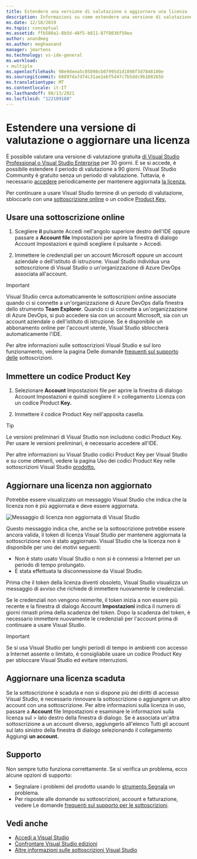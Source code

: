 ```yaml
---
title: Estendere una versione di valutazione o aggiornare una licenza
description: Informazioni su come estendere una versione di valutazione gratuita di Visual Studio, usare una sottoscrizione online o un codice Product Key per sbloccare Visual Studio e aggiornare una licenza non aggiornati o scaduta.
ms.date: 12/18/2019
ms.topic: conceptual
ms.assetid: ffb580a1-8b5d-48f5-b811-87f8036f50ea
author: anandmeg
ms.author: meghaanand
manager: jmartens
ms.technology: vs-ide-general
ms.workload:
- multiple
ms.openlocfilehash: 98e9deea5c05098cb07995d1d1898f3d7848100e
ms.sourcegitcommit: 68897da7d74c31ae1ebf5d47c7b5ddc9b108265b
ms.translationtype: MT
ms.contentlocale: it-IT
ms.lasthandoff: 08/13/2021
ms.locfileid: "122109188"
---
```

# <a name="extend-a-trial-version-or-update-a-license"></a>Estendere una versione di valutazione o aggiornare una licenza

È possibile valutare una versione di valutazione gratuita [di Visual Studio Professional o Visual Studio Enterprise](https://visualstudio.microsoft.com/vs/compare/) per 30 giorni. E se si accede, è possibile estendere il periodo di valutazione a 90 giorni. (Visual Studio Community è gratuito senza un periodo di valutazione. Tuttavia, è necessario [accedere](signing-in-to-visual-studio.md) periodicamente per mantenere aggiornata [la licenza.](#update-a-stale-license)

Per continuare a usare Visual Studio termine di un periodo di valutazione, sbloccarlo con una [sottoscrizione online](#use-an-online-subscription) o un codice [Product Key.](#enter-a-product-key)

## <a name="use-an-online-subscription"></a>Usare una sottoscrizione online

1. Scegliere **il** pulsante Accedi nell'angolo superiore destro dell'IDE oppure passare a **Account file** Impostazioni per aprire la finestra di dialogo Account Impostazioni e quindi scegliere il pulsante  >    Accedi. 

1. Immettere le credenziali per un account Microsoft oppure un account aziendale o dell'istituto di istruzione. Visual Studio individua una sottoscrizione di Visual Studio o un'organizzazione di Azure DevOps associata all'account.

> [!IMPORTANT]
> Visual Studio cerca automaticamente le sottoscrizioni online associate quando ci si connette a un'organizzazione di Azure DevOps dalla finestra dello strumento **Team Explorer**. Quando ci si connette a un'organizzazione di Azure DevOps, si può accedere sia con un account Microsoft, sia con un account aziendale o dell'istituto di istruzione. Se è disponibile un abbonamento online per l'account utente, Visual Studio sbloccherà automaticamente l'IDE.

Per altre informazioni sulle sottoscrizioni Visual Studio e sul loro funzionamento, vedere la pagina Delle domande [frequenti sul supporto delle](https://visualstudio.microsoft.com/subscriptions/support/) sottoscrizioni.

## <a name="enter-a-product-key"></a>Immettere un codice Product Key

1. Selezionare **Account** Impostazioni file per aprire la finestra di dialogo Account Impostazioni e quindi scegliere il  >   collegamento Licenza con un codice Product **Key.** 

1. Immettere il codice Product Key nell'apposita casella.

> [!TIP]
> Le versioni preliminari di Visual Studio non includono codici Product Key. Per usare le versioni preliminari, è necessario accedere all'IDE.

Per altre informazioni su Visual Studio codici Product Key per Visual Studio e su come ottenerli, vedere la pagina Uso dei codici Product Key nelle sottoscrizioni Visual Studio [prodotto.](/visualstudio/subscriptions/product-keys)

## <a name="update-a-stale-license"></a>Aggiornare una licenza non aggiornato

Potrebbe essere visualizzato un messaggio Visual Studio che indica che la licenza non è più aggiornata e deve essere aggiornata.

![Messaggio di licenza non aggiornata di Visual Studio](../ide/media/vs2017_stale-license.png)

Questo messaggio indica che, anche se la sottoscrizione potrebbe essere ancora valida, il token di licenza Visual Studio per mantenere aggiornata la sottoscrizione non è stato aggiornato. Visual Studio che la licenza non è disponibile per uno dei motivi seguenti:

* Non è stato usato Visual Studio o non si è connessi a Internet per un periodo di tempo prolungato.
* È stata effettuata la disconnessione da Visual Studio.

Prima che il token della licenza diventi obsoleto, Visual Studio visualizza un messaggio di avviso che richiede di immettere nuovamente le credenziali.

Se le credenziali non vengono reimerite, il token inizia a non essere più recente e la finestra di dialogo Account **Impostazioni** indica il numero di giorni rimasti prima della scadenza del token. Dopo la scadenza del token, è necessario immettere nuovamente le credenziali per l'account prima di continuare a usare Visual Studio.

> [!Important]
> Se si usa Visual Studio per lunghi periodi di tempo in ambienti con accesso a Internet assente o limitato, è consigliabile usare un codice Product Key per sbloccare Visual Studio ed evitare interruzioni.

## <a name="update-an-expired-license"></a>Aggiornare una licenza scaduta

Se la sottoscrizione è scaduta e non si dispone più dei diritti di accesso Visual Studio, è necessario rinnovare la sottoscrizione o aggiungere un altro account con una sottoscrizione. Per altre informazioni sulla licenza in uso, passare a **Account** file Impostazioni e esaminare le informazioni sulla licenza sul  >   lato destro della finestra di dialogo. Se è associata un'altra sottoscrizione a un  account diverso, aggiungerlo all'elenco Tutti gli account sul lato sinistro della finestra di dialogo selezionando il collegamento Aggiungi **un account.**

## <a name="get-support"></a>Supporto

Non sempre tutto funziona correttamente. Se si verifica un problema, ecco alcune opzioni di supporto:

* Segnalare i problemi del prodotto usando lo [strumento Segnala](how-to-report-a-problem-with-visual-studio.md) un problema.
* Per risposte alle domande su sottoscrizioni, account e fatturazione, vedere Le domande [frequenti sul supporto per le sottoscrizioni](https://visualstudio.microsoft.com/subscriptions/support/).

## <a name="see-also"></a>Vedi anche

* [Accedi a Visual Studio](../ide/signing-in-to-visual-studio.md)
* [Confrontare Visual Studio edizioni](https://visualstudio.microsoft.com/vs/compare/)
* [Altre informazioni sulle sottoscrizioni Visual Studio](/visualstudio/subscriptions/)
